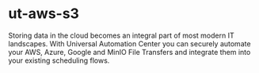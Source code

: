 # ut-aws-s3
Storing data in the cloud becomes an integral part of most modern IT landscapes. With Universal Automation Center you can securely automate your AWS, Azure, Google and MinIO File Transfers and integrate them into your existing scheduling flows.
